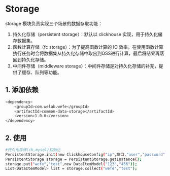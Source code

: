 # Storage

storage 模块负责实现三个场景的数据存取功能：

1. 持久化存储（persistent storage）：默认以 clickhouse 实现，用于持久化储存数据集。
2. 函数计算存储（fc storage）：为了提高函数计算的 IO 效率，在使用函数计算执行任务时会将数据集从持久化存储中取出到OSS进行计算，最后将结果再落回到持久化存储。
3. 中间件存储（middleware storage）：中间件存储是对持久化存储的补充，提供了缓存、队列等功能。


## 1. 添加依赖

```bash
<dependency>
    <groupId>com.welab.wefe</groupId>
    <artifactId>common-data-storage</artifactId>
    <version>1.0.0</version>
</dependency>
```

## 2. 使用

```bash
#持久化存储(ck,mysql)初始化
PersistentStorage.init(new ClickhouseConfig("ip",端口,"user","password"));
PersistentStorage storage = PersistentStorage.getInstance();
storage.put("wefe","test",new DataItemModel("123","456"));
List<DataItemModel> list = storage.collect("wefe","test");
```